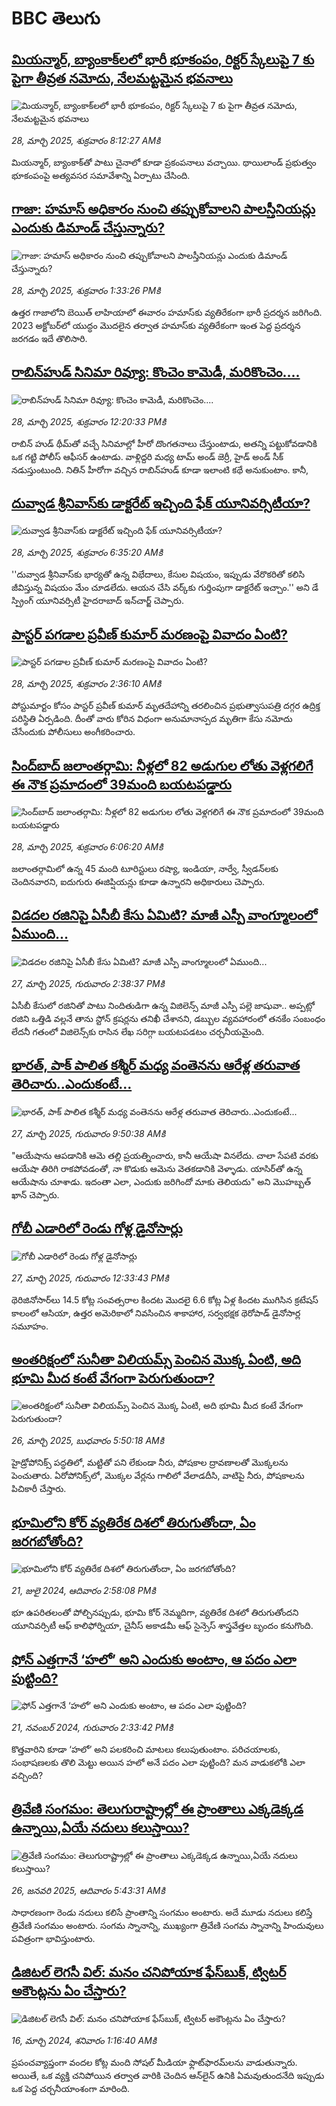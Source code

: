 # BBC తెలుగు## [మియన్మార్, బ్యాంకాక్‌లలో భారీ భూకంపం, రిక్టర్ స్కేలుపై 7 కు పైగా తీవ్రత నమోదు, నేలమట్టమైన భవనాలు](https://www.bbc.com/telugu/articles/cj0q0rv69nqo?at_campaign=githubrss)![మియన్మార్, బ్యాంకాక్‌లలో భారీ భూకంపం, రిక్టర్ స్కేలుపై 7 కు పైగా తీవ్రత నమోదు, నేలమట్టమైన భవనాలు](https://ichef.bbci.co.uk/ace/standard/240/cpsprodpb/0f8d/live/e6784440-0bab-11f0-8e25-91624fd3b00c.jpg)_28, మార్చి 2025, శుక్రవారం 8:12:27 AMకి_మియన్మార్, బ్యాంకాక్‌తో పాటు చైనాలో కూడా ప్రకంపనాలు వచ్చాయి. థాయిలాండ్ ప్రభుత్వం భూకంపంపై అత్యవసర సమావేశాన్ని ఏర్పాటు చేసింది.## [గాజా: హమాస్‌‌ అధికారం నుంచి తప్పుకోవాలని పాలస్తీనియన్లు ఎందుకు డిమాండ్ చేస్తున్నారు?](https://www.bbc.com/telugu/articles/c3e4e333kd9o?at_campaign=githubrss)![గాజా: హమాస్‌‌ అధికారం నుంచి తప్పుకోవాలని పాలస్తీనియన్లు ఎందుకు డిమాండ్ చేస్తున్నారు?](https://ichef.bbci.co.uk/ace/standard/240/cpsprodpb/047f/live/853a7590-0b9c-11f0-87fc-293fd4157f6e.jpg)_28, మార్చి 2025, శుక్రవారం 1:33:26 PMకి_ఉత్తర గాజాలోని బెయిత్ లాహియాలో ఈవారం హమాస్‌కు వ్యతిరేకంగా భారీ ప్రదర్శన జరిగింది. 2023 అక్టోబర్‌లో యుద్ధం మొదలైన తర్వాత హమాస్‌కు వ్యతిరేకంగా ఇంత పెద్ద ప్రదర్శన జరగడం ఇదే తొలిసారి.## [రాబిన్‌హుడ్ సినిమా రివ్యూ: కొంచెం కామెడీ, మరికొంచెం....](https://www.bbc.com/telugu/articles/c9q4q4qx221o?at_campaign=githubrss)![రాబిన్‌హుడ్ సినిమా రివ్యూ: కొంచెం కామెడీ, మరికొంచెం....](https://ichef.bbci.co.uk/ace/standard/240/cpsprodpb/6ffa/live/a3ec02c0-0bcd-11f0-af58-ad3b17745e6c.jpg)_28, మార్చి 2025, శుక్రవారం 12:20:33 PMకి_రాబిన్‌ హుడ్ థీమ్‌తో వచ్చే సినిమాల్లో హీరో దొంగతనాలు చేస్తుంటాడు, అతన్ని పట్టుకోవడానికి ఒక గ‌ట్టి పోలీస్ ఆఫీస‌ర్ ఉంటాడు. వాళ్లిద్ద‌రి మ‌ధ్య టామ్ అండ్ జెర్రీ, హైడ్ అండ్ సీక్ న‌డుస్తుంటుంది. నితిన్ హీరోగా వ‌చ్చిన రాబిన్‌హుడ్ కూడా ఇలాంటి క‌థే అనుకుంటాం. కానీ,## [దువ్వాడ శ్రీనివాస్‌కు డాక్టరేట్ ఇచ్చింది ఫేక్ యూనివర్సిటీయా?](https://www.bbc.com/telugu/articles/cq8y8vve0ego?at_campaign=githubrss)![దువ్వాడ శ్రీనివాస్‌కు డాక్టరేట్ ఇచ్చింది ఫేక్ యూనివర్సిటీయా?](https://ichef.bbci.co.uk/ace/standard/240/cpsprodpb/fa85/live/abd370d0-0b9c-11f0-87fc-293fd4157f6e.jpg)_28, మార్చి 2025, శుక్రవారం 6:35:20 AMకి_''దువ్వాడ శ్రీనివాస్‌కు భార్యతో ఉన్న విభేదాలు, కేసుల విషయం, ఇప్పుడు వేరొకరితో కలిసి జీవిస్తున్న విషయం మేం చూడలేదు. ఆయన చేసి వర్క్‌కు గుర్తింపుగా డాక్టరేట్ ఇచ్చాం.'' అని డే స్ప్రింగ్ యూనివర్సిటీ హైదరాబాద్ ఇన్‌చార్జ్ చెప్పారు.## [పాస్టర్‌ పగడాల ప్రవీణ్ కుమార్ మరణంపై వివాదం ఏంటి?](https://www.bbc.com/telugu/articles/c3e4gk95gw3o?at_campaign=githubrss)![పాస్టర్‌ పగడాల ప్రవీణ్ కుమార్ మరణంపై వివాదం ఏంటి?](https://ichef.bbci.co.uk/ace/standard/240/cpsprodpb/595c/live/c4e106d0-0b7b-11f0-84c1-9d4a9a600dea.jpg)_28, మార్చి 2025, శుక్రవారం 2:36:10 AMకి_పోస్టుమార్టం కోసం పాస్టర్ ప్రవీణ్ కుమార్ మృతదేహాన్ని తరలించిన ప్రభుత్వాసుపత్రి దగ్గర ఉద్రిక్త పరిస్థితి ఏర్పడింది. దీంతో వారు కోరిన విధంగా అనుమానాస్పద మృతిగా కేసు నమోదు చేసేందుకు పోలీసులు అంగీకరించారు.## [సింద్‌బాద్ జలాంతర్గామి: నీళ్లలో 82 అడుగుల లోతు వెళ్లగలిగే ఈ నౌక ప్రమాదంలో 39మంది బయటపడ్డారు](https://www.bbc.com/telugu/articles/c5y0y361g9ko?at_campaign=githubrss)![సింద్‌బాద్ జలాంతర్గామి: నీళ్లలో 82 అడుగుల లోతు వెళ్లగలిగే ఈ నౌక ప్రమాదంలో 39మంది బయటపడ్డారు](https://ichef.bbci.co.uk/ace/standard/240/cpsprodpb/2381/live/0f428c50-0b89-11f0-82de-e5e452154295.jpg)_28, మార్చి 2025, శుక్రవారం 6:06:20 AMకి_జలాంతర్గామిలో ఉన్న 45 మంది టూరిస్టులు రష్యా, ఇండియా, నార్వే, స్వీడన్‌లకు చెందినవారని, ఐదుగురు ఈజిప్షియన్లు కూడా ఉన్నారని అధికారులు చెప్పారు.## [విడదల రజినిపై ఏసీబీ కేసు ఏమిటి? మాజీ ఎస్పీ వాంగ్మూలంలో ఏముంది...](https://www.bbc.com/telugu/articles/cp8y0pn5n8lo?at_campaign=githubrss)![విడదల రజినిపై ఏసీబీ కేసు ఏమిటి? మాజీ ఎస్పీ వాంగ్మూలంలో ఏముంది...](https://ichef.bbci.co.uk/ace/standard/240/cpsprodpb/1ebc/live/fba02b20-0b07-11f0-a70a-3789f4a4779e.jpg)_27, మార్చి 2025, గురువారం 2:38:37 PMకి_ఏసీబీ కేసులో రజినితో పాటు నిందితుడిగా ఉన్న  విజిలెన్స్‌ మాజీ ఎస్పీ  పల్లె జాషువా.. అప్పట్లో రజిని ఒత్తిడి వల్లనే తాను స్టోన్‌ క్రషర్లను తనిఖీ చేశానని, డబ్బుల వ్యవహారంలో తనకేం సంబంధం లేదనీ గతంలో విజిలెన్స్‌కు రాసిన లేఖ సరిగ్గా బయటపడటం చర్చనీయమైంది.## [భారత్, పాక్ పాలిత కశ్మీర్ మధ్య వంతెనను ఆరేళ్ల తరువాత తెరిచారు..ఎందుకంటే...](https://www.bbc.com/telugu/articles/c0mwdk7znx9o?at_campaign=githubrss)![భారత్, పాక్ పాలిత కశ్మీర్ మధ్య వంతెనను ఆరేళ్ల తరువాత తెరిచారు..ఎందుకంటే...](https://ichef.bbci.co.uk/ace/standard/240/cpsprodpb/645f/live/5be4f170-0ae3-11f0-a83b-a931fde02262.jpg)_27, మార్చి 2025, గురువారం 9:50:38 AMకి_"ఆయేషాను ఆపడానికి ఆమె తల్లి ప్రయత్నించారు, కానీ ఆయేషా వినలేదు. చాలా సేపటి వరకు ఆయేషా తిరిగి రాకపోవడంతో, నా కొడుకు ఆమెను వెతకడానికి వెళ్ళాడు. యాసిర్‌తో ఉన్న ఆయేషాను చూశాడు. ఇదంతా ఎలా, ఎందుకు జరిగిందో మాకు తెలియదు" అని మొహబ్బత్ ఖాన్ చెప్పారు.## [గోబీ ఎడారిలో రెండు గోళ్ల డైనోసార్లు](https://www.bbc.com/telugu/articles/cp3yvl946g7o?at_campaign=githubrss)![గోబీ ఎడారిలో రెండు గోళ్ల డైనోసార్లు](https://ichef.bbci.co.uk/ace/standard/240/cpsprodpb/3acf/live/51101bb0-0af9-11f0-b437-c5470cc1e692.jpg)_27, మార్చి 2025, గురువారం 12:33:43 PMకి_థెరిజినోసార్‌లు 14.5 కోట్ల సంవత్సరాల కిందట మొదలై 6.6 కోట్ల ఏళ్ల కిందట ముగిసిన క్రటేషస్ కాలంలో ఆసియా, ఉత్తర అమెరికాలో నివసించిన శాకాహార, సర్వభక్షక థెరోపాడ్ డైనోసార్ల సమూహం.## [అంతరిక్షంలో సునీతా విలియమ్స్ పెంచిన మొక్క ఏంటి, అది భూమి మీద కంటే వేగంగా పెరుగుతుందా?](https://www.bbc.com/telugu/articles/c1mn43gmj39o?at_campaign=githubrss)![అంతరిక్షంలో సునీతా విలియమ్స్ పెంచిన మొక్క ఏంటి, అది భూమి మీద కంటే వేగంగా పెరుగుతుందా?](https://ichef.bbci.co.uk/ace/standard/240/cpsprodpb/931a/live/71e4f570-0966-11f0-94d4-6f954f5dcfa3.jpg)_26, మార్చి 2025, బుధవారం 5:50:18 AMకి_హైడ్రోపోనిక్స్‌ పద్ధతిలో, మట్టితో పని లేకుండా నీరు, పోషకాల ద్రావణాలతో మొక్కలను పెంచుతారు. ఏరోపోనిక్స్‌లో, మొక్కల వేర్లను గాలిలో వేలాడదీసి, వాటిపై నీరు, పోషకాలను పిచికారీ చేస్తారు.## [భూమిలోని కోర్ వ్యతిరేక దిశలో తిరుగుతోందా, ఏం జరగబోతోంది?](https://www.bbc.com/telugu/articles/crgr7rnd7g4o?at_campaign=githubrss)![భూమిలోని కోర్ వ్యతిరేక దిశలో తిరుగుతోందా, ఏం జరగబోతోంది?](https://ichef.bbci.co.uk/ace/standard/240/cpsprodpb/cc28/live/4457bc00-3ec3-11ef-b2f4-77406157b906.jpg)_21, జులై 2024, ఆదివారం 2:58:08 PMకి_భూ ఉపరితలంతో పోల్చినప్పుడు, భూమి కోర్ నెమ్మదిగా, వ్యతిరేక దిశలో తిరుగుతోందని యూనివర్సిటీ ఆఫ్ కాలిఫోర్నియా, చైనీస్ అకాడమీ ఆఫ్ సైన్సెస్‌ శాస్త్రవేత్తల బృందం కనుగొంది.## [ఫోన్ ఎత్తగానే ‘హలో’ అని ఎందుకు అంటాం, ఆ పదం ఎలా పుట్టింది?](https://www.bbc.com/telugu/articles/cgj7x7gdjq4o?at_campaign=githubrss)![ఫోన్ ఎత్తగానే ‘హలో’ అని ఎందుకు అంటాం, ఆ పదం ఎలా పుట్టింది?](https://ichef.bbci.co.uk/ace/standard/240/cpsprodpb/0618/live/7a20ebb0-a807-11ef-b21e-5359bd56d02f.jpg)_21, నవంబర్ 2024, గురువారం 2:33:42 PMకి_కొత్తవారిని కూడా ‘హలో’ అని పలకరించి మాటలు కలుపుతుంటాం.  పరిచయాలకు, సంభాషణలకు తొలి మెట్టు అయిన హలో అనే పదం ఎలా పుట్టింది? మన వాడుకలోకి ఎలా వచ్చింది?## [త్రివేణి సంగమం: తెలుగురాష్ట్రాల్లో ఈ ప్రాంతాలు ఎక్కడెక్కడ ఉన్నాయి,ఏయే నదులు కలుస్తాయి? ](https://www.bbc.com/telugu/articles/cz7elrr17jeo?at_campaign=githubrss)![త్రివేణి సంగమం: తెలుగురాష్ట్రాల్లో ఈ ప్రాంతాలు ఎక్కడెక్కడ ఉన్నాయి,ఏయే నదులు కలుస్తాయి? ](https://ichef.bbci.co.uk/ace/standard/240/cpsprodpb/9dad/live/7f50e780-da42-11ef-a37f-eba91255dc3d.jpg)_26, జనవరి 2025, ఆదివారం 5:43:31 AMకి_సాధారణంగా రెండు నదులు కలిసే ప్రాంతాన్ని సంగమం అంటారు. అదే మూడు నదులు కలిస్తే త్రివేణి సంగమం అంటారు. సంగమ స్నానాన్ని, ముఖ్యంగా త్రివేణి సంగమ స్నానాన్ని హిందువులు పవిత్రంగా భావిస్తుంటారు.## [డిజిటల్ లెగసీ విల్: మనం చనిపోయాక ఫేస్‌బుక్, ట్విటర్‌ అకౌంట్లను ఏం చేస్తారు?](https://www.bbc.com/telugu/articles/cx0zl1qeyq2o?at_campaign=githubrss)![డిజిటల్ లెగసీ విల్: మనం చనిపోయాక ఫేస్‌బుక్, ట్విటర్‌ అకౌంట్లను ఏం చేస్తారు?](https://ichef.bbci.co.uk/ace/standard/240/cpsprodpb/bea2/live/2323ffd0-e2d4-11ee-9410-0f893255c2a0.jpg)_16, మార్చి 2024, శనివారం 1:16:40 AMకి_ప్రపంచవ్యాప్తంగా వందల కోట్ల మంది సోషల్ మీడియా ఫ్లాట్‌ఫారమ్‌లను వాడుతున్నారు. అయితే, ఒక వ్యక్తి చనిపోయిన తర్వాత వారికి చెందిన ఆన్‌లైన్ ఉనికి ఏమవుతుందనేది ఇప్పుడు ఒక పెద్ద చర్చనీయాంశంగా మారింది.